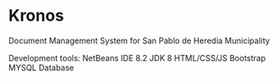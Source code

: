 # Kronos
Document Management System for San Pablo de Heredia Municipality

Development tools:
NetBeans IDE 8.2
JDK 8 
HTML/CSS/JS
Bootstrap
MYSQL Database
